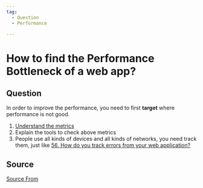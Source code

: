 ```yaml
---
tag:
  - Question
  - Performance

---
```

  
# How to find the Performance Bottleneck of a web app?

## Question
In order to improve the performance, you need to first **target** where performance is not good.

1.  [Understand the metrics](https://bigfrontend.dev/question/Explain-the-common-performance-metrics)
2.  Explain the tools to check above metrics
3.  People use all kinds of devices and all kinds of networks, you need track them, just like [56\. How do you track errors from your web application?](https://bigfrontend.dev/question/How-do-you-track-errors-from-your-web-application)




##  Source
[Source From](https://bigfrontend.dev/question/How-to-find-the-Performance-Bottleneck-of-a-web-app)

  